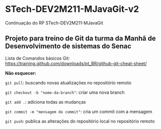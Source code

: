 # STech-DEV2M211-MJavaGit-v2
Continuação do RP STech-DEV2M211-MJavaGit
## Projeto para treino de Git da turma da Manhã de Desenvolvimento de sistemas do Senac

Lista de Comandos básicos Git: https://training.github.com/downloads/pt_BR/github-git-cheat-sheet/

**Não esquecer:**

`git pull`: buscando novas atualizações no repositório remoto

`git checkout -b "nome-da-branch"`: criar uma nova branch

`git add .`: adiciona todas as mudanças

`git commit -m "mensagem do commit"`: cria um commit com a mensagem

`git push`: publica as alterações do repositório local no repositório remoto
